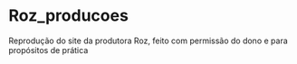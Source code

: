 # Roz_producoes
Reprodução do site da produtora Roz, feito com permissão do dono e para propósitos de prática
